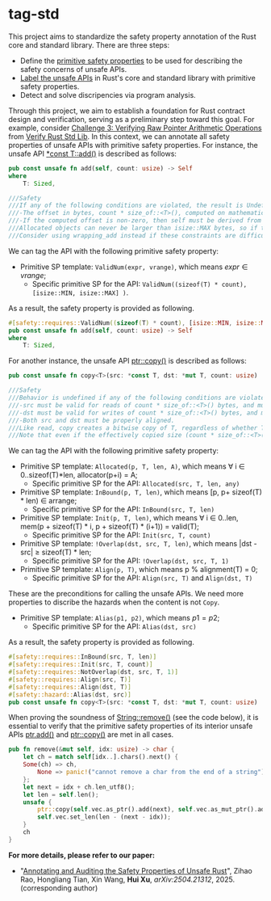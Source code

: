 # tag-std

This project aims to standardize the safety property annotation of the Rust core and standard library. There are three steps:
- Define the [primitive safety properties](primitive-sp.md) to be used for describing the safety concerns of unsafe APIs.
- [Label the unsafe APIs](usage.md) in Rust's core and standard library with primitive safety properties.
- Detect and solve discripencies via program analysis.

Through this project, we aim to establish a foundation for Rust contract design and verification, serving as a preliminary step toward this goal.
For example, consider [Challenge 3: Verifying Raw Pointer Arithmetic Operations](https://model-checking.github.io/verify-rust-std/challenges/0003-pointer-arithmentic.html) from [Verify Rust Std Lib](https://model-checking.github.io/verify-rust-std/intro.html).  In this context, we can annotate all safety properties of unsafe APIs with primitive safety properties. For instance, the unsafe API [*const T::add()](https://doc.rust-lang.org/beta/core/primitive.pointer.html#method.add) is described as follows:

```rust
pub const unsafe fn add(self, count: usize) -> Self
where
    T: Sized,

///Safety
///If any of the following conditions are violated, the result is Undefined Behavior:
///-The offset in bytes, count * size_of::<T>(), computed on mathematical integers (without ``wrapping around''), must fit in an isize.
///-If the computed offset is non-zero, then self must be derived from a pointer to some allocated object, and the entire memory range between self and the result must be in bounds of that allocated object. In particular, this range must not “wrap around” the edge of the address space.
///Allocated objects can never be larger than isize::MAX bytes, so if the computed offset stays in bounds of the allocated object, it is guaranteed to satisfy the first requirement. This implies, for instance, that vec.as_ptr().add(vec.len()) (for vec: Vec<T>) is always safe.
///Consider using wrapping_add instead if these constraints are difficult to satisfy. The only advantage of this method is that it enables more aggressive compiler optimizations.
```

We can tag the API with the following primitive safety property:
- Primitive SP template: `ValidNum(expr, vrange)`, which means $expr \in vrange$;
    - Specific primitive SP for the API: `ValidNum((sizeof(T) * count), [isize::MIN, isize::MAX] )`.

As a result, the safety property is provided as following.
```rust
#[safety::requires::ValidNum((sizeof(T) * count), [isize::MIN, isize::MAX])]
pub const unsafe fn add(self, count: usize) -> Self
where
    T: Sized,
```

For another instance, the unsafe API [ptr::copy()](https://doc.rust-lang.org/beta/core/ptr/fn.copy.html) is described as follows:
```rust
pub const unsafe fn copy<T>(src: *const T, dst: *mut T, count: usize)

///Safety
///Behavior is undefined if any of the following conditions are violated:
///-src must be valid for reads of count * size_of::<T>() bytes, and must remain valid even when dst is written for count * size_of::<T>() bytes. (This means if the memory ranges overlap, the two pointers must not be subject to aliasing restrictions relative to each other.)
///-dst must be valid for writes of count * size_of::<T>() bytes, and must remain valid even when src is read for count * size_of::<T>() bytes.
///-Both src and dst must be properly aligned.
///Like read, copy creates a bitwise copy of T, regardless of whether T is Copy. If T is not Copy, using both the values in the region beginning at *src and the region beginning at *dst can violate memory safety.
///Note that even if the effectively copied size (count * size_of::<T>()) is 0, the pointers must be properly aligned.
```

We can tag the API with the following primitive safety property:
- Primitive SP template: `Allocated(p, T, len, A)`, which means $\forall$ i $\in$ 0..sizeof(T)*len, allocator(p+i) = A;
    - Specific primitive SP for the API: `Allocated(src, T, len, any)`
- Primitive SP template: `InBound(p, T, len)`, which means [p, p+ sizeof(T) * len) $\in$ arrange;
   - Specific primitive SP for the API: `InBound(src, T, len)`
- Primitive SP template: `Init(p, T, len)`, which means $\forall$ i $\in$ 0..len, mem(p + sizeof(T) * i, p + sizeof(T) * (i+1)) = valid(T);
    - Specific primitive SP for the API: `Init(src, T, count)`
- Primitive SP template: `!Overlap(dst, src, T, len)`, which means \|dst - src\| $\ge$ sizeof(T) * len;
    - Specific primitive SP for the API: `!Overlap(dst, src, T, 1)`
- Primitive SP template: `Align(p, T)`, which means  p \% alignment(T) = 0;
    - Specific primitive SP for the API: `Align(src, T)` and `Align(dst, T)`

These are the preconditions for calling the unsafe APIs. We need more properties to discribe the hazards when the content is not `Copy`.

- Primitive SP template: `Alias(p1, p2)`, which means $p1 = p2$;
    - Specific primitive SP for the API: `Alias(dst, src)`


As a result, the safety property is provided as following.
```rust
#[safety::requires::InBound(src, T, len)]
#[safety::requires::Init(src, T, count)]
#[safety::requires::NotOverlap(dst, src, T, 1)]
#[safety::requires::Align(src, T)]
#[safety::requires::Align(dst, T)]
#[safety::hazard::Alias(dst, src)]
pub const unsafe fn copy<T>(src: *const T, dst: *mut T, count: usize)
```

When proving the soundness of [String::remove()](https://doc.rust-lang.org/beta/alloc/string/struct.String.html#method.remove) (see the code below), it is essential to verify that the primitive safety properties of its interior unsafe APIs [ptr.add()](https://doc.rust-lang.org/beta/core/primitive.pointer.html#method.add) and [ptr::copy()](https://doc.rust-lang.org/beta/core/ptr/fn.copy.html) are met in all cases.

```rust
pub fn remove(&mut self, idx: usize) -> char {
    let ch = match self[idx..].chars().next() {
    Some(ch) => ch,
        None => panic!("cannot remove a char from the end of a string"),
    };
    let next = idx + ch.len_utf8();
    let len = self.len();
    unsafe {
        ptr::copy(self.vec.as_ptr().add(next), self.vec.as_mut_ptr().add(idx), len - next);
        self.vec.set_len(len - (next - idx));
    }
    ch
}
```

**For more details, please refer to our paper:**
- "[Annotating and Auditing the Safety Properties of Unsafe Rust](https://arxiv.org/abs/2504.21312)", Zihao Rao, Hongliang Tian, Xin Wang, **Hui Xu**, _arXiv:2504.21312_, 2025. (corresponding author)
